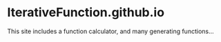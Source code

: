 # IterativeFunction.github.io
This site includes a function calculator, and many generating functions...
